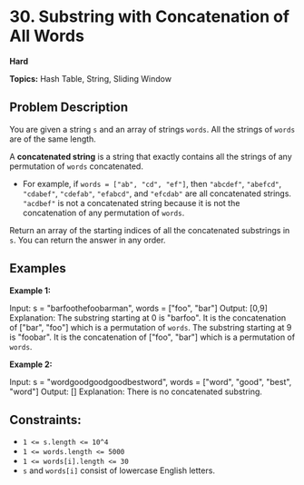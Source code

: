 # 30. Substring with Concatenation of All Words

**Hard**

**Topics:** Hash Table, String, Sliding Window

## Problem Description

You are given a string `s` and an array of strings `words`. All the strings of `words` are of the same length.

A **concatenated string** is a string that exactly contains all the strings of any permutation of `words` concatenated.

*   For example, if `words = ["ab", "cd", "ef"]`, then `"abcdef"`, `"abefcd"`, `"cdabef"`, `"cdefab"`, `"efabcd"`, and `"efcdab"` are all concatenated strings. `"acdbef"` is not a concatenated string because it is not the concatenation of any permutation of `words`.

Return an array of the starting indices of all the concatenated substrings in `s`. You can return the answer in any order.

## Examples

**Example 1:**

Input: s = "barfoothefoobarman", words = ["foo", "bar"]
Output: [0,9]
Explanation:
The substring starting at 0 is "barfoo". It is the concatenation of ["bar", "foo"] which is a permutation of `words`.
The substring starting at 9 is "foobar". It is the concatenation of ["foo", "bar"] which is a permutation of `words`.

**Example 2:**

Input: s = "wordgoodgoodgoodbestword", words = ["word", "good", "best", "word"]
Output: []
Explanation:
There is no concatenated substring.

## Constraints:

*   `1 <= s.length <= 10^4`
*   `1 <= words.length <= 5000`
*   `1 <= words[i].length <= 30`
*   `s` and `words[i]` consist of lowercase English letters. 
